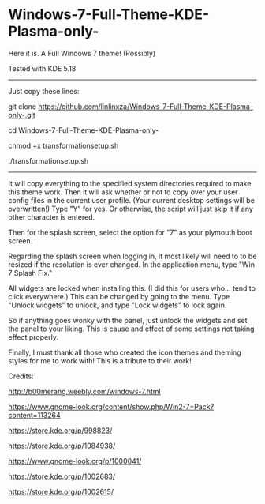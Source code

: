 # Windows-7-Full-Theme-KDE-Plasma-only-
Here it is. A Full Windows 7 theme! (Possibly)

Tested with KDE 5.18

-----------------------------------------------------------------------------------------------------------------------------

Just copy these lines:

git clone https://github.com/linlinxza/Windows-7-Full-Theme-KDE-Plasma-only-.git

cd Windows-7-Full-Theme-KDE-Plasma-only-

chmod +x transformationsetup.sh

./transformationsetup.sh

-----------------------------------------------------------------------------------------------------------------------------

It will copy everything to the specified system directories required to make this theme work.
Then it will ask whether or not to copy over your user config files in the current user profile. 
(Your current desktop settings will be overwritten!)
Type "Y" for yes. Or otherwise, the script will just skip it if any other character is entered.

Then for the splash screen, select the option for "7" as your plymouth boot screen.

Regarding the splash screen when logging in, it most likely will need to to be resized if the resolution is ever changed. In the application menu, type "Win 7 Splash Fix."

All widgets are locked when installing this. (I did this for users who... tend to click everywhere.) 
This can be changed by going to the menu. Type "Unlock widgets" to unlock, and type "Lock widgets" to lock again.

So if anything goes wonky with the panel, just unlock the widgets and set the panel to your liking. This is
cause and effect of some settings not taking effect properly.

Finally, I must thank all those who created the icon themes and theming styles for me to work with! This is a tribute to their work!

Credits:

http://b00merang.weebly.com/windows-7.html

https://www.gnome-look.org/content/show.php/Win2-7+Pack?content=113264

https://store.kde.org/p/998823/

https://store.kde.org/p/1084938/

https://www.gnome-look.org/p/1000041/

https://store.kde.org/p/1002683/

https://store.kde.org/p/1002615/

